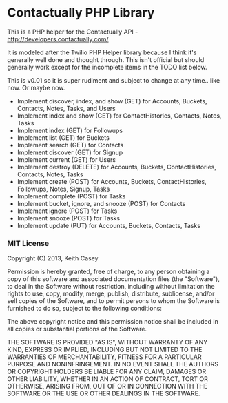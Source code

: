 Contactually PHP Library
================

This is a PHP helper for the Contactually API - http://developers.contactually.com/

It is modeled after the Twilio PHP Helper library because I think it's generally well done and thought through. This isn't official but should generally work except for the incomplete items in the TODO list below.

This is v0.01 so it is super rudiment and subject to change at any time.. like now. Or maybe now.

*  Implement discover, index, and show (GET) for Accounts, Buckets, Contacts, Notes, Tasks, and Users
*  Implement index and show (GET) for ContactHistories, Contacts, Notes, Tasks
*  Implement index (GET) for Followups
*  Implement list (GET) for Buckets
*  Implement search (GET) for Contacts
*  Implement discover (GET) for Signup
*  Implement current (GET) for Users
*  Implement destroy (DELETE) for Accounts, Buckets, ContactHistories, Contacts, Notes, Tasks
*  Implement create (POST) for Accounts, Buckets, ContactHistories, Followups, Notes, Signup, Tasks
*  Implement complete (POST) for Tasks
*  Implement bucket, ignore, and snooze (POST) for Contacts
*  Implement ignore (POST) for Tasks
*  Implement snooze (POST) for Tasks
*  Implement update (PUT) for Accounts, Buckets, Contacts, Tasks

### MIT License

Copyright (C) 2013, Keith Casey <keith at caseysoftware dot com>

Permission is hereby granted, free of charge, to any person obtaining a copy of
this software and associated documentation files (the "Software"), to deal in
the Software without restriction, including without limitation the rights to
use, copy, modify, merge, publish, distribute, sublicense, and/or sell copies
of the Software, and to permit persons to whom the Software is furnished to do
so, subject to the following conditions:

The above copyright notice and this permission notice shall be included in all
copies or substantial portions of the Software.

THE SOFTWARE IS PROVIDED "AS IS", WITHOUT WARRANTY OF ANY KIND, EXPRESS OR
IMPLIED, INCLUDING BUT NOT LIMITED TO THE WARRANTIES OF MERCHANTABILITY, FITNESS
FOR A PARTICULAR PURPOSE AND NONINFRINGEMENT. IN NO EVENT SHALL THE AUTHORS OR
COPYRIGHT HOLDERS BE LIABLE FOR ANY CLAIM, DAMAGES OR OTHER LIABILITY, WHETHER
IN AN ACTION OF CONTRACT, TORT OR OTHERWISE, ARISING FROM, OUT OF OR IN
CONNECTION WITH THE SOFTWARE OR THE USE OR OTHER DEALINGS IN THE SOFTWARE.